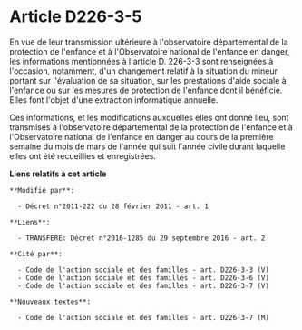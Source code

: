 # Article D226-3-5

En vue de leur transmission ultérieure à l'observatoire départemental de la protection de l'enfance et à l'Observatoire
national de l'enfance en danger, les informations mentionnées à l'article D. 226-3-3 sont renseignées à l'occasion,
notamment, d'un changement relatif à la situation du mineur portant sur l'évaluation de sa situation, sur les prestations
d'aide sociale à l'enfance ou sur les mesures de protection de l'enfance dont il bénéficie. Elles font l'objet d'une
extraction informatique annuelle. 

Ces informations, et les modifications auxquelles elles ont donné lieu, sont transmises à l'observatoire départemental de la
protection de l'enfance et à l'Observatoire national de l'enfance en danger au cours de la première semaine du mois de mars
de l'année qui suit l'année civile durant laquelle elles ont été recueillies et enregistrées.

**Liens relatifs à cet article**

	**Modifié par**:

	  - Décret n°2011-222 du 28 février 2011 - art. 1

	**Liens**:

	  - TRANSFERE: Décret n°2016-1285 du 29 septembre 2016 - art. 2

	**Cité par**:

	  - Code de l'action sociale et des familles - art. D226-3-3 (V)
	  - Code de l'action sociale et des familles - art. D226-3-6 (V)
	  - Code de l'action sociale et des familles - art. D226-3-7 (V)

	**Nouveaux textes**:

	  - Code de l'action sociale et des familles - art. D226-3-7 (M)
